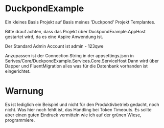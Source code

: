 # DuckpondExample

Ein kleines Basis Projekt auf Basis meines 'Duckpond' Projekt Templantes. 

Bitte drauf achten, dass das Projekt über DuckpondExample.AppHost gestartet wird, 
da es eine Aspire Anwendung ist. 

Der Standard Admin Account ist admin - 123qwe

Anzupassen ist der Connection String in der appsettings.json in Serives/Core/DuckpondExample.Services.Core.ServiceHost
Dann wird über Dapper und FluentMigration alles was für die Datenbank vorhanden 
ist eingerichtet. 

# Warnung
Es ist lediglich ein Beispiel und nicht für den Produktivbetrieb gedacht, noch nicht. 
Was hier noch fehlt ist, das Handling bei Token Timeouts.
Es sollte aber einen guten Eindruck vermitteln wie ich auf der grünen Wiese, 
programmiere. 